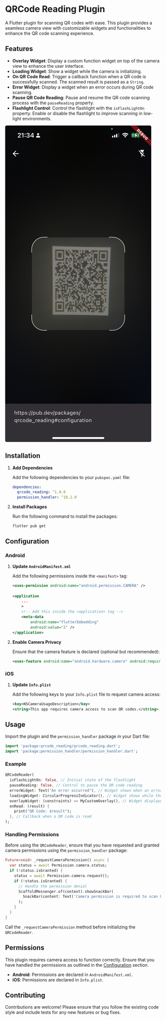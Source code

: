 # QRCode Reading Plugin

A Flutter plugin for scanning QR codes with ease. This plugin provides a seamless camera view with customizable widgets and functionalities to enhance the QR code scanning experience.

## Features

- **Overlay Widget**: Display a custom function widget on top of the camera view to enhance the user interface.
- **Loading Widget**: Show a widget while the camera is initializing.
- **On QR Code Read**: Trigger a callback function when a QR code is successfully scanned. The scanned result is passed as a `String`.
- **Error Widget**: Display a widget when an error occurs during QR code scanning.
- **Pause QR Code Reading**: Pause and resume the QR code scanning process with the `pauseReading` property.
- **Flashlight Control**: Control the flashlight with the `isFlashLightOn` property. Enable or disable the flashlight to improve scanning in low-light environments.

![Example image](https://github.com/matheusfelipe1/qrcode_reading/blob/main/img_qrcode_reading.jpeg)

## Installation

1. **Add Dependencies**

   Add the following dependencies to your `pubspec.yaml` file:

   ```yaml
   dependencies:
     qrcode_reading: ^1.0.0
     permission_handler: ^10.2.0
   ```

2. **Install Packages**

   Run the following command to install the packages:

   ```bash
   flutter pub get
   ```

## Configuration

### Android

1. **Update `AndroidManifest.xml`**

   Add the following permissions inside the `<manifest>` tag:

   ```xml
   <uses-permission android:name="android.permission.CAMERA" />
   
   <application
       ...
       >
       <!-- Add this inside the <application> tag -->
       <meta-data
           android:name="flutterEmbedding"
           android:value="2" />
   </application>
   ```

2. **Enable Camera Privacy**

   Ensure that the camera feature is declared (optional but recommended):

   ```xml
   <uses-feature android:name="android.hardware.camera" android:required="false" />
   ```

### iOS

1. **Update `Info.plist`**

   Add the following keys to your `Info.plist` file to request camera access:

   ```xml
   <key>NSCameraUsageDescription</key>
   <string>This app requires camera access to scan QR codes.</string>
   ```

## Usage

Import the plugin and the `permission_handler` package in your Dart file:

```dart
import 'package:qrcode_reading/qrcode_reading.dart';
import 'package:permission_handler/permission_handler.dart';
```

### Example

```dart
QRCodeReader(
  isFlashLightOn: false, // Initial state of the flashlight
  pauseReading: false, // Control to pause the QR code reading
  errorWidget: Text("An error occurred"), // Widget shown when an error occurs
  loadingWidget: CircularProgressIndicator(), // Widget shown while the camera is loading
  overlayWidget: (constraints) => MyCustomOverlay(), // Widget displayed on top of the camera view
  onRead: (result) {
    print("QR Code: $result");
  }, // Callback when a QR code is read
);
```

### Handling Permissions

Before using the `QRCodeReader`, ensure that you have requested and granted camera permissions using the `permission_handler` package:

```dart
Future<void> _requestCameraPermission() async {
  var status = await Permission.camera.status;
  if (!status.isGranted) {
    status = await Permission.camera.request();
    if (!status.isGranted) {
      // Handle the permission denial
      ScaffoldMessenger.of(context).showSnackBar(
        SnackBar(content: Text('Camera permission is required to scan QR codes')),
      );
    }
  }
}
```

Call the `_requestCameraPermission` method before initializing the `QRCodeReader`.

## Permissions

This plugin requires camera access to function correctly. Ensure that you have handled the permissions as outlined in the [Configuration](#configuration) section.

- **Android**: Permissions are declared in `AndroidManifest.xml`.
- **iOS**: Permissions are declared in `Info.plist`.

## Contributing

Contributions are welcome! Please ensure that you follow the existing code style and include tests for any new features or bug fixes.
